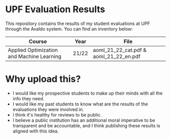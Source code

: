 # UPF Evaluation Results

This repository contains the results of my student evaluations at UPF through the
Avaldo system. You can find an inventory below:

| Course                                    | Year  | File                                   |
|-------------------------------------------|-------|----------------------------------------|
| Applied Optimization and Machine Learning | 21/22 | aoml_21_22_cat.pdf & aoml_21_22_en.pdf |

# Why upload this?

- I would like my prospective students to make up their minds with all the info
  they need.
- I would like my past students to know what are the results of the evaluations
  they were involved in.
- I think it's healthy for reviews to be public.
- I believe a public institution has an additional moral imperative to be
  transparent and be accountable, and I think publishing these results is
  aligned with this idea.